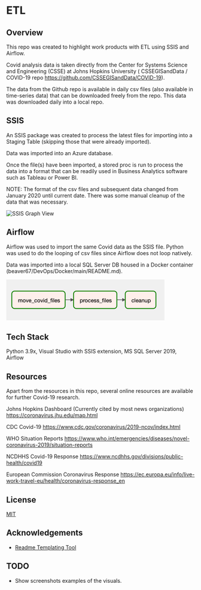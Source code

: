 # ETL
 
## Overview

This repo was created to highlight work products with ETL using SSIS and Airflow.

Covid analysis data is taken directly from the Center for Systems Science and Engineering (CSSE) at Johns Hopkins University ( CSSEGISandData / COVID-19 repo https://github.com/CSSEGISandData/COVID-19). 

The data from the Github repo is available in daily csv files (also available in time-series data) that can be downloaded freely from the repo. This data was downloaded daily into a local repo.

## SSIS

An SSIS package was created to process the latest files for importing into a Staging Table (skipping those that were already imported). 

Data was imported into an Azure database.

Once the file(s) have been imported, a stored proc is run to process the data into a format that can be readily used in Business Analytics software such as Tableau or Power BI.

NOTE: The format of the csv files and subsequent data changed from January 2020 until current date. There was some manual cleanup of the data that was necessary.


![SSIS Graph View](beaver67/dataanalytics/assets/SSIS_ETL.png)

## Airflow

Airflow was used to import the same Covid data as the SSIS file. Python was used to do the looping of csv files since Airflow does not loop natively.

Data was imported into a local SQL Server DB housed in a Docker container (beaver67/DevOps/Docker/main/README.md).

![DAG Graph View](/assets/CovidAirflow.png)

## Tech Stack

Python 3.9x, Visual Studio with SSIS extension, MS SQL Server 2019, Airflow

## Resources

Apart from the resources in this repo, several online resources are available for further Covid-19 research.

Johns Hopkins Dashboard (Currently cited by most news organizations)
https://coronavirus.jhu.edu/map.html

CDC Covid-19
https://www.cdc.gov/coronavirus/2019-ncov/index.html

WHO Situation Reports
https://www.who.int/emergencies/diseases/novel-coronavirus-2019/situation-reports

NCDHHS Covid-19 Response
https://www.ncdhhs.gov/divisions/public-health/covid19

European Commission Coronavirus Response
https://ec.europa.eu/info/live-work-travel-eu/health/coronavirus-response_en

## License

[MIT](https://choosealicense.com/licenses/mit/)

  
## Acknowledgements

 - [Readme Templating Tool](https://readme.so)

  
## TODO

- Show screenshots examples of the visuals.


